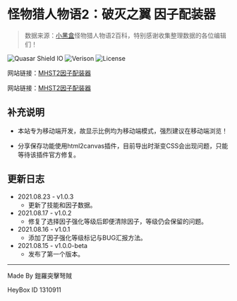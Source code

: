 # 怪物猎人物语2：破灭之翼 因子配装器

> 数据来源：[小黑盒](https://www.xiaoheihe.cn/home)怪物猎人物语2百科，特别感谢收集整理数据的各位编辑们！

![Quasar Shield IO](https://img.shields.io/github/package-json/dependency-version/dzxrly/mhst2factor/quasar?label=Quasar&style=flat-square) ![Verison](https://img.shields.io/github/package-json/v/dzxrly/mhst2factor?style=flat-square) ![License](https://img.shields.io/badge/License-MIT-green?style=flat-square)

网站链接：[MHST2因子配装器](https://egg-targaryen.gitee.io/mhst2factor/#/)

网站链接：[MHST2因子配装器](https://egg-targaryen.gitee.io/mhst2factor/#/)

## 补充说明

- 本站专为移动端开发，故显示比例均为移动端模式，强烈建议在移动端浏览！

- 分享保存功能使用html2canvas插件，目前导出时渐变CSS会出现问题，只能等待该插件官方修复。

## 更新日志

- 2021.08.23 - v1.0.3
    - 更新了技能和因子数据。
- 2021.08.17 - v1.0.2
    - 修复了选择因子强化等级后即便清除因子，等级仍会保留的问题。
- 2021.08.16 - v1.0.1
    - 添加了因子强化等级标记与BUG汇报方法。
- 2021.08.15 - v1.0.0-beta
    - 发布了第一个版本。

---

Made By 鎧羅突擊弩賊

HeyBox ID 1310911
